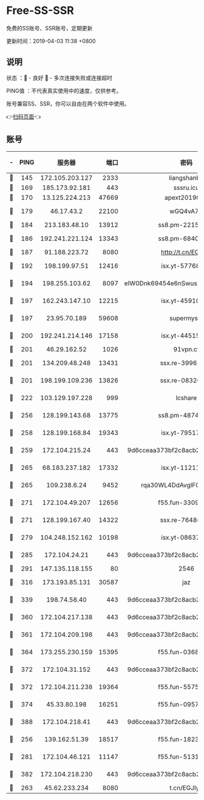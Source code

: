 # Free-SS-SSR

免费的SS账号、SSR账号，定期更新

更新时间：2019-04-03 11:38 +0800

## 说明

状态     ：🙂 - 良好 🙁 - 多次连接失败或连接超时

PING值   ：不代表真实使用中的速度，仅供参考。

账号兼容SS、SSR，你可以自由在两个软件中使用。

👉[扫码页面](https://liesauer.github.io/Free-SS-SSR/)👈

## 账号

|-|PING|服务器|端口|密码|加密方式|区域|
|:----:|:----:|:-----:|-----:|:----:|:----:|:----:|
|🙂|145|172.105.203.127|2333|liangshanbo|chacha20|JP|
|🙂|169|185.173.92.181|443|sssru.icu|rc4-md5|RU|
|🙂|170|13.125.224.213|47669|apext2019001|chacha20|KR|
|🙂|179|46.17.43.2|22100|wGQ4vA7D|aes-256-gcm|RU|
|🙂|184|213.183.48.10|13912|ss8.pm-22156401|rc4-md5|RU|
|🙂|186|192.241.221.124|13343|ss8.pm-68405899|aes-256-cfb|US|
|🙂|187|91.188.223.72|8080|http://t.cn/EGJIyrl|rc4-md5|RU|
|🙂|192|198.199.97.51|12416|isx.yt-57768817|aes-256-cfb|US|
|🙂|194|198.255.103.62|8097|eIW0Dnk69454e6nSwuspv9DmS201tQ0D|aes-256-cfb|US|
|🙂|197|162.243.147.10|12215|isx.yt-45910639|aes-256-cfb|US|
|🙂|197|23.95.70.189|59608|supermyssr|chacha20-ietf|US|
|🙂|200|192.241.214.146|17158|isx.yt-44515301|aes-256-cfb|US|
|🙂|201|46.29.162.52|1026|91vpn.cf|rc4-md5|RU|
|🙂|201|134.209.48.248|13431|ssx.re-39961207|aes-256-cfb|US|
|🙂|201|198.199.109.236|13826|ssx.re-08326008|aes-256-cfb|US|
|🙂|222|103.129.197.228|999|lcshare|aes-256-cfb|US|
|🙂|256|128.199.143.68|13775|ss8.pm-48740881|aes-256-cfb|SG|
|🙂|258|128.199.168.84|19343|isx.yt-79517808|aes-256-cfb|SG|
|🙂|259|172.104.215.24|443|9d6cceaa373bf2c8acb22e60b6a58be6|aes-256-cfb|US|
|🙂|265|68.183.237.182|17332|isx.yt-11211578|aes-256-cfb|SG|
|🙂|265|109.238.6.24|9452|rqa30WL4DdAvgIFG6Fs3znzTa|aes-256-cfb|FR|
|🙂|271|172.104.49.207|12656|f55.fun-33093781|aes-256-cfb|SG|
|🙂|271|128.199.167.40|14322|ssx.re-76486962|aes-256-cfb|SG|
|🙂|279|104.248.152.162|10198|isx.yt-08637279|aes-256-cfb|SG|
|🙂|285|172.104.24.21|443|9d6cceaa373bf2c8acb22e60b6a58be6|aes-256-cfb|US|
|🙂|291|147.135.118.155|80|2546|chacha20|US|
|🙂|316|173.193.85.131|30587|jaz|aes-256-cfb|US|
|🙂|339|198.74.58.40|443|9d6cceaa373bf2c8acb22e60b6a58be6|aes-256-cfb|US|
|🙂|360|172.104.217.138|443|9d6cceaa373bf2c8acb22e60b6a58be6|aes-256-cfb|US|
|🙂|361|172.104.209.198|443|9d6cceaa373bf2c8acb22e60b6a58be6|aes-256-cfb|US|
|🙂|364|173.255.230.159|15395|f55.fun-03681887|aes-256-cfb|US|
|🙂|372|172.104.31.152|443|9d6cceaa373bf2c8acb22e60b6a58be6|aes-256-cfb|US|
|🙂|372|172.104.211.238|19364|f55.fun-55755367|aes-256-cfb|US|
|🙂|374|45.33.80.198|16251|f55.fun-09570077|aes-256-cfb|US|
|🙂|388|172.104.218.41|443|9d6cceaa373bf2c8acb22e60b6a58be6|aes-256-cfb|US|
|🙂|256|139.162.51.39|18517|f55.fun-18237824|aes-256-cfb|SG|
|🙂|281|172.104.46.121|11147|f55.fun-51319184|aes-256-cfb|SG|
|🙂|382|172.104.218.230|443|9d6cceaa373bf2c8acb22e60b6a58be6|aes-256-cfb|US|
|🙁|263|45.62.233.234|8080|t.cn/EGJIyrl|rc4-md5|CA|
